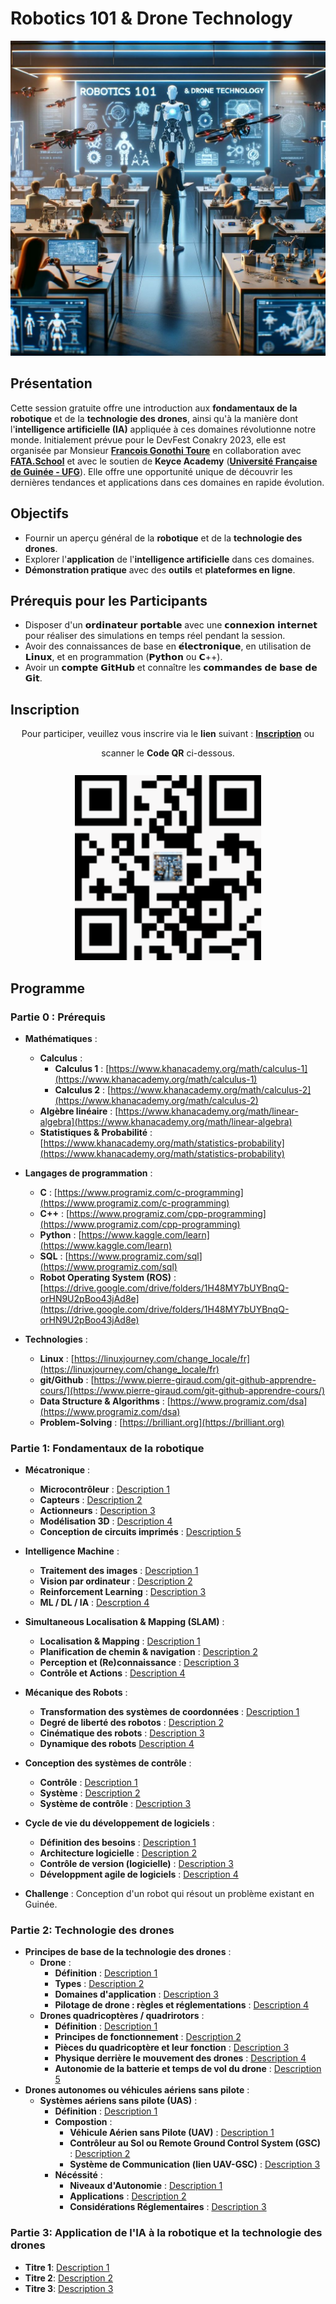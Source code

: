 # Robotics 101 & Drone Technology

![Couverture Robotics 101 & Drone Technology](images/ai4randadCoverImage.jpeg)

## Présentation
Cette session gratuite offre une introduction aux **fondamentaux de la robotique** et de la **technologie des drones**, ainsi qu'à la manière dont l'**intelligence artificielle (IA)** appliquée à ces domaines révolutionne notre monde. Initialement prévue pour le DevFest Conakry 2023, elle est organisée par Monsieur [**Francois Gonothi Toure**](https://www.facebook.com/gtfrans2reExIn) en collaboration avec [**FATA.School**](https://fata.school) et avec le soutien de **Keyce Academy** ([**Université Française de Guinée - UFG**](https://ufg.education)). Elle offre une opportunité unique de découvrir les dernières tendances et applications dans ces domaines en rapide évolution.

## Objectifs
- Fournir un aperçu général de la **robotique** et de la **technologie des drones**.
- Explorer l'**application** de l'**intelligence artificielle** dans ces domaines.
- **Démonstration pratique** avec des **outils** et **plateformes en ligne**.

## Prérequis pour les Participants
- Disposer d'un 𝗼𝗿𝗱𝗶𝗻𝗮𝘁𝗲𝘂𝗿 𝗽𝗼𝗿𝘁𝗮𝗯𝗹𝗲 avec une 𝗰𝗼𝗻𝗻𝗲𝘅𝗶𝗼𝗻 𝗶𝗻𝘁𝗲𝗿𝗻𝗲𝘁 pour réaliser des simulations en temps réel pendant la session.
- Avoir des connaissances de base en 𝗲́𝗹𝗲𝗰𝘁𝗿𝗼𝗻𝗶𝗾𝘂𝗲, en utilisation de 𝗟𝗶𝗻𝘂𝘅, et en programmation (𝗣𝘆𝘁𝗵𝗼𝗻 ou 𝗖++).
- Avoir un 𝗰𝗼𝗺𝗽𝘁𝗲 𝗚𝗶𝘁𝗛𝘂𝗯 et connaître les 𝗰𝗼𝗺𝗺𝗮𝗻𝗱𝗲𝘀 𝗱𝗲 𝗯𝗮𝘀𝗲 𝗱𝗲 𝗚𝗶𝘁.

## Inscription

<div align="center">
  <p>Pour participer, veuillez vous inscrire via le <strong>lien</strong> suivant : <a href="https://lnkd.in/eTTTdq-6"><strong>Inscription</strong></a> ou</p>
  scanner le <strong>Code QR</strong> ci-dessous.
  <br>
  <br>
  <img src="images/ai4randadQRCode.png" alt="Code QR" style="margin-top: 10px;"/>
</div>

## Programme

### Partie 0 : Prérequis
- **Mathématiques** :
  - **Calculus** :
    - **Calculus 1** : [https://www.khanacademy.org/math/calculus-1](https://www.khanacademy.org/math/calculus-1)
    - **Calculus 2** : [https://www.khanacademy.org/math/calculus-2](https://www.khanacademy.org/math/calculus-2) 
  - **Algèbre linéaire** : [https://www.khanacademy.org/math/linear-algebra](https://www.khanacademy.org/math/linear-algebra)
  - **Statistiques & Probabilité** : [https://www.khanacademy.org/math/statistics-probability](https://www.khanacademy.org/math/statistics-probability)
 
- **Langages de programmation** :
  - **C** : [https://www.programiz.com/c-programming](https://www.programiz.com/c-programming)
  - **C++** : [https://www.programiz.com/cpp-programming](https://www.programiz.com/cpp-programming)
  - **Python** : [https://www.kaggle.com/learn](https://www.kaggle.com/learn)
  - **SQL** : [https://www.programiz.com/sql](https://www.programiz.com/sql)
  - **Robot Operating System (ROS)** : [https://drive.google.com/drive/folders/1H48MY7bUYBnqQ-orHN9U2pBoo43jAd8e](https://drive.google.com/drive/folders/1H48MY7bUYBnqQ-orHN9U2pBoo43jAd8e)
 
- **Technologies** :
  - **Linux** : [https://linuxjourney.com/change_locale/fr](https://linuxjourney.com/change_locale/fr)
  - **git/Github** : [https://www.pierre-giraud.com/git-github-apprendre-cours/](https://www.pierre-giraud.com/git-github-apprendre-cours/)
  - **Data Structure & Algorithms** : [https://www.programiz.com/dsa](https://www.programiz.com/dsa)
  - **Problem-Solving** : [https://brilliant.org](https://brilliant.org)
  
### Partie 1: Fondamentaux de la robotique
- **Mécatronique** :
  - **Microcontrôleur** : [Description 1](#)
  - **Capteurs** : [Description 2](#)
  - **Actionneurs** : [Description 3](#)
  - **Modélisation 3D**  : [Description 4](#)
  - **Conception de circuits imprimés** : [Description 5](#)
 
- **Intelligence Machine** :
  - **Traitement des images** : [Description 1](#)
  - **Vision par ordinateur** : [Description 2](#)
  - **Reinforcement Learning** : [Description 3](#)
  - **ML / DL / IA** : [Descrption 4](#)
 
- **Simultaneous Localisation & Mapping (SLAM)** :
  - **Localisation & Mapping** : [Description 1](#)
  - **Planification de chemin & navigation** : [Description 2](#)
  - **Perception et (Re)connaissance** : [Description 3](#)
  - **Contrôle et Actions** : [Description 4](#)
 
- **Mécanique des Robots** :
  - **Transformation des systèmes de coordonnées** : [Description 1](#)
  - **Degré de liberté des robotos** : [Description 2](#)
  - **Cinématique des robots** : [Description 3](#)
  - **Dynamique des robots** [Description 4](#)
 
- **Conception des systèmes de contrôle** :
  - **Contrôle** : [Description 1](#)
  - **Système** : [Description 2](#)
  - **Système de contrôle** : [Description 3](#)
 
- **Cycle de vie du développement de logiciels** :
  - **Définition des besoins** : [Description 1](#)
  - **Architecture logicielle** : [Description 2](#)
  - **Contrôle de version (logicielle)** : [Description 3](#)
  - **Développment agile de logiciels** : [Description 4](#)
 
- **Challenge** : Conception d'un robot qui résout un problème existant en Guinée.


### Partie 2: Technologie des drones
- **Principes de base de la technologie des drones** :
  - **Drone** :
    - **Définition** : [Description 1](#)
    - **Types** : [Description 2](#)
    - **Domaines d'application** : [Description 3](#)
    - **Pilotage de drone : règles et réglementations** : [Description 4](#)
  - **Drones quadricoptères / quadrirotors** :
    - **Définition** : [Description 1](#)
    - **Principes de fonctionnement** : [Description 2](#)
    - **Pièces du quadricoptère et leur fonction** : [Description 3](#)
    - **Physique derrière le mouvement des drones** : [Description 4](#)
    - **Autonomie de la batterie et temps de vol du drone** : [Description 5](#)
- **Drones autonomes ou véhicules aériens sans pilote** :
  - **Systèmes aériens sans pilote (UAS)** :
    - **Définition** : [Description 1](#)
    - **Compostion** :
      - **Véhicule Aérien sans Pilote (UAV)** : [Description 1](#)
      - **Contrôleur au Sol ou Remote Ground Control System (GSC)** : [Description 2](#)
      - **Système de Communication (lien UAV-GSC)** : [Description 3](#)
    - **Nécéssité** :
      - **Niveaux d'Autonomie** : [Description 1](#)
      - **Applications** : [Description 2](#)
      - **Considérations Réglementaires** : [Description 3](#)


### Partie 3: Application de l'IA à la robotique et la technologie des drones
- **Titre 1**: [Description 1](#)
- **Titre 2**: [Description 2](#)
- **Titre 3**: [Description 3](#)
